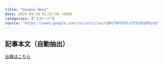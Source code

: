 ```yaml
---
title: "Google News"
date: 2025-09-28 02:07:00 +0900
categories: ["スポーツ"]
source: "https://news.google.com/rss/articles/CBMif0FVX3lxTE51VEdPQzd2VndYOTZkM3RjZjFOaUtZT092ZEdWelFkRnRBTHNxeEVRbnhKSHBLVm9wWHRHS3lTbjcwZmhSYnAzMW1xaWZUeUVhUTZIdnZJUjROMkR4aXNjclQ4X2YwQjFMVTZCRlVMQ2hFdl9MaXk0OHEwcGpjNkU?oc=5"
---
```


## 記事本文（自動抽出）
<body class="y0K44d EA71Tc" id="readabilityBody"></body>

[出典はこちら](https://news.google.com/rss/articles/CBMif0FVX3lxTE51VEdPQzd2VndYOTZkM3RjZjFOaUtZT092ZEdWelFkRnRBTHNxeEVRbnhKSHBLVm9wWHRHS3lTbjcwZmhSYnAzMW1xaWZUeUVhUTZIdnZJUjROMkR4aXNjclQ4X2YwQjFMVTZCRlVMQ2hFdl9MaXk0OHEwcGpjNkU?oc=5)
